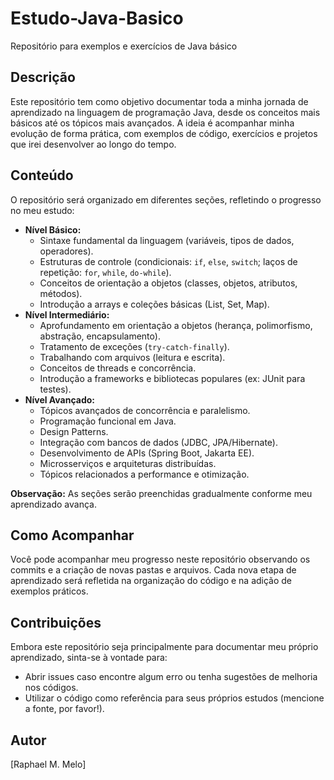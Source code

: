 # Estudo-Java-Basico
Repositório para exemplos e exercícios de Java básico

## Descrição

Este repositório tem como objetivo documentar toda a minha jornada de aprendizado na linguagem de programação Java, desde os conceitos mais básicos até os tópicos mais avançados. A ideia é acompanhar minha evolução de forma prática, com exemplos de código, exercícios e projetos que irei desenvolver ao longo do tempo.

## Conteúdo

O repositório será organizado em diferentes seções, refletindo o progresso no meu estudo:

* **Nível Básico:**
    * Sintaxe fundamental da linguagem (variáveis, tipos de dados, operadores).
    * Estruturas de controle (condicionais: `if`, `else`, `switch`; laços de repetição: `for`, `while`, `do-while`).
    * Conceitos de orientação a objetos (classes, objetos, atributos, métodos).
    * Introdução a arrays e coleções básicas (List, Set, Map).
* **Nível Intermediário:**
    * Aprofundamento em orientação a objetos (herança, polimorfismo, abstração, encapsulamento).
    * Tratamento de exceções (`try-catch-finally`).
    * Trabalhando com arquivos (leitura e escrita).
    * Conceitos de threads e concorrência.
    * Introdução a frameworks e bibliotecas populares (ex: JUnit para testes).
* **Nível Avançado:**
    * Tópicos avançados de concorrência e paralelismo.
    * Programação funcional em Java.
    * Design Patterns.
    * Integração com bancos de dados (JDBC, JPA/Hibernate).
    * Desenvolvimento de APIs (Spring Boot, Jakarta EE).
    * Microsserviços e arquiteturas distribuídas.
    * Tópicos relacionados a performance e otimização.

**Observação:** As seções serão preenchidas gradualmente conforme meu aprendizado avança.

## Como Acompanhar

Você pode acompanhar meu progresso neste repositório observando os commits e a criação de novas pastas e arquivos. Cada nova etapa de aprendizado será refletida na organização do código e na adição de exemplos práticos.

## Contribuições

Embora este repositório seja principalmente para documentar meu próprio aprendizado, sinta-se à vontade para:

* Abrir issues caso encontre algum erro ou tenha sugestões de melhoria nos códigos.
* Utilizar o código como referência para seus próprios estudos (mencione a fonte, por favor!).

## Autor

[Raphael M. Melo]

